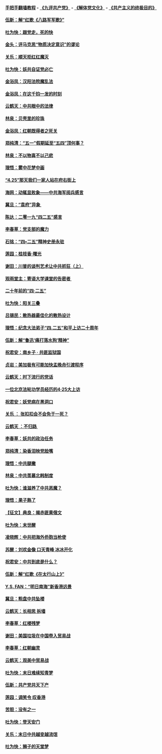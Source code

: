 #### [手把手翻墙教程](https://github.com/gfw-breaker/guides/wiki) -  [《九评共产党》](https://github.com/gfw-breaker/9ping.md?t=05051237) - [《解体党文化》](https://github.com/gfw-breaker/jtdwh.md?t=05051237) - [《共产主义的终极目的》](https://github.com/gfw-breaker/gczydzjmd.md?t=05051237)

#### [伍新：解“红歌《八路军军歌》”](../pages/nsc993/n11227702.md?t=05051237) 

#### [吐为快：跟党走，死的快](../pages/nsc993/n11227511.md?t=05051237) 

#### [金头：评马克思“物质决定意识”的谬论](../pages/nsc993/n11227161.md?t=05051237) 

#### [关乐：顺天拒红红魔灭](../pages/nsc993/n11225393.md?t=05051237) 

#### [吐为快：妖共自证党必亡](../pages/nsc993/n11223109.md?t=05051237) 

#### [金浴凤：汉阳法院魔乱法](../pages/nsc993/n11222083.md?t=05051237) 

#### [金浴凤：在这千钧一发的时刻](../pages/nsc993/n11222047.md?t=05051237) 

#### [云鹤天：中共眼中的法律](../pages/nsc993/n11221943.md?t=05051237) 

#### [林泉：贝壳里的珍珠](../pages/nsc993/n11217073.md?t=05051237) 

#### [金浴凤：红朝既得者之死关](../pages/nsc993/n11217063.md?t=05051237) 

#### [郑纯清：“五一”假期延至“五四”顶何事？](../pages/nsc993/n11217000.md?t=05051237) 

#### [林泉：不以物喜不以己悲](../pages/nsc993/n11216987.md?t=05051237) 

#### [理悟：雾中花梦中画](../pages/nsc993/n11213846.md?t=05051237) 

#### [“4.25”那天我们一家人站在府右街上](../pages/nsc993/n11210435.md?t=05051237) 

#### [海网：动辄显败象——中共海军阅兵感言](../pages/nsc993/n11212147.md?t=05051237) 

#### [冀旦：“袁府”异象 ](../pages/nsc993/n11211996.md?t=05051237) 

#### [陈达：二零一九“四二五”感言](../pages/nsc993/n11211971.md?t=05051237) 

#### [李春草：党支部的魔力](../pages/nsc993/n11211722.md?t=05051237) 

#### [石铭：“四•二五”精神史册永驻](../pages/nsc993/n11210585.md?t=05051237) 

#### [莲园：桂枝香‧曙光](../pages/nsc993/n11210371.md?t=05051237) 

#### [谢田：川普的谈判艺术让中共抓狂（上）](../pages/nsc993/n11209038.md?t=05051237) 

#### [观雨堂主：寄语大学课堂的告密者 ](../pages/nsc993/n11209062.md?t=05051237) 

#### [二十年前的“四·二五”](../pages/nsc993/n11207639.md?t=05051237) 

#### [吐为快：阳关三叠](../pages/nsc993/n11207152.md?t=05051237) 

#### [吕锡民：散热器最佳化的散热设计](../pages/nsc993/n11206294.md?t=05051237) 

#### [理悟：纪念大法弟子“四.二五”和平上访二十周年](../pages/nsc993/n11206269.md?t=05051237) 

#### [伍新：解“鲁迅‘痛打落水狗’精神”](../pages/nsc993/n11206208.md?t=05051237) 

#### [祝君安：南乡子 · 共匪监狱国](../pages/nsc993/n11203831.md?t=05051237) 

#### [贞岩：美加极有可能加快孟晚舟引渡程序](../pages/nsc993/n11203705.md?t=05051237) 

#### [云鹤天：时下流行的党话](../pages/nsc993/n11203254.md?t=05051237) 

#### [一位北京法轮功学员经历的4·25大上访](../pages/nsc993/n11203160.md?t=05051237) 

#### [祝君安：妖党病在黑洞口](../pages/nsc993/n11201449.md?t=05051237) 

#### [关乐 ： 张扣扣会不会免于一死？](../pages/nsc993/n11201363.md?t=05051237) 

#### [云鹤天 ：不归路 ](../pages/nsc993/n11201359.md?t=05051237) 

#### [李春草：妖共的政治任务](../pages/nsc993/n11199926.md?t=05051237) 

#### [郑纯清：染香泪映党脸嘴](../pages/nsc993/n11199911.md?t=05051237) 

#### [理悟：中共腿撇](../pages/nsc993/n11199727.md?t=05051237) 

#### [林泉：中共羡慕北韩制度](../pages/nsc993/n11199776.md?t=05051237) 

#### [吐为快：谁滋养了中共恶魔？](../pages/nsc993/n11199706.md?t=05051237) 

#### [理悟：果子熟了](../pages/nsc993/n11196774.md?t=05051237) 

#### [【征文】典良：揭赤匪黄俄文](../pages/nsc993/n11195773.md?t=05051237) 

#### [吐为快：末世醒](../pages/nsc993/n11196757.md?t=05051237) 

#### [凌晓辉：中共把海外侨胞当枪使](../pages/nsc993/n11195270.md?t=05051237) 

#### [苏醒：刘欢金像 口天青峰 冰冰开化](../pages/nsc993/n11194046.md?t=05051237) 

#### [祝君安：中共到底是什么？](../pages/nsc993/n11193828.md?t=05051237) 

#### [伍新：解“红歌《在太行山上》”](../pages/nsc993/n11193680.md?t=05051237) 

#### [Y.S. FAN：“明日南海”新香港远景](../pages/nsc993/n11189809.md?t=05051237) 

#### [冀旦：粗盘中共坠楼](../pages/nsc993/n11188872.md?t=05051237) 

#### [云鹤天：长相思 拆墙](../pages/nsc993/n11187494.md?t=05051237) 

#### [李春草：红楼残梦](../pages/nsc993/n11187468.md?t=05051237) 

#### [谢田：美国垃圾在中国卷入贸易战](../pages/nsc993/n11184083.md?t=05051237) 

#### [李春草：红朝幽灵](../pages/nsc993/n11186717.md?t=05051237) 

#### [云鹤天：观美中贸易战](../pages/nsc993/n11184252.md?t=05051237) 

#### [吐为快：末日难续知青梦](../pages/nsc993/n11183957.md?t=05051237) 

#### [伍新：共产党共天下产](../pages/nsc993/n11183941.md?t=05051237) 

#### [莲园：调笑令 叹香港](../pages/nsc993/n11183930.md?t=05051237) 

#### [苦胆：没有之一](../pages/nsc993/n11183909.md?t=05051237) 

#### [吐为快：登天安门](../pages/nsc993/n11183895.md?t=05051237) 

#### [关乐：末日中共越变越流氓](../pages/nsc993/n11183026.md?t=05051237) 

#### [吐为快：狮子的天堂梦](../pages/nsc993/n11179854.md?t=05051237) 

